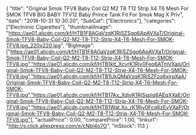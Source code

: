{
	"title": "Original Smok TFV8 Baby Coil Q2 M2 T8 T12 Strip X4 T6 Mesh For SMOK TFV8 BIG BABY TFV12 Baby Prince Tank Fit For Smok Mag X Priv",
	"date": "2018-10-31 10:30:20",
	"SubCat": ["Electronics"],
	"categories": ["Electronic Cigarettes"],
	"thumbnailImage": "https://ae01.alicdn.com/kf/HTB1F8AGaVzqK1RjSZSgq6ApAVXaT/Original-Smok-TFV8-Baby-Coil-Q2-M2-T8-T12-Strip-X4-T6-Mesh-For-SMOK-TFV8.jpg_220x220.jpg",
	"BigImage": ["https://ae01.alicdn.com/kf/HTB1F8AGaVzqK1RjSZSgq6ApAVXaT/Original-Smok-TFV8-Baby-Coil-Q2-M2-T8-T12-Strip-X4-T6-Mesh-For-SMOK-TFV8.jpg","https://ae01.alicdn.com/kf/HTB1klt_XcvrK1Rjy0Feq6ATmVXaq/Original-Smok-TFV8-Baby-Coil-Q2-M2-T8-T12-Strip-X4-T6-Mesh-For-SMOK-TFV8.jpg","https://ae01.alicdn.com/kf/HTB1UkQMaVzqK1RjSZFzq6xjrpXaA/Original-Smok-TFV8-Baby-Coil-Q2-M2-T8-T12-Strip-X4-T6-Mesh-For-SMOK-TFV8.jpg","https://ae01.alicdn.com/kf/HTB17Ax_XdjvK1RjSspiq6AEqXXaE/Original-Smok-TFV8-Baby-Coil-Q2-M2-T8-T12-Strip-X4-T6-Mesh-For-SMOK-TFV8.jpg","https://ae01.alicdn.com/kf/HTB1Wat.Xo_rK1Rjy0Fcq6zEvVXaP/Original-Smok-TFV8-Baby-Coil-Q2-M2-T8-T12-Strip-X4-T6-Mesh-For-SMOK-TFV8.jpg"],
	"actualPrice": 0.00,
	"comparePrice": 1.00,
	"linkurl": "http://s.click.aliexpress.com/e/cNbl4o7O",
	"inStock": 113
}
